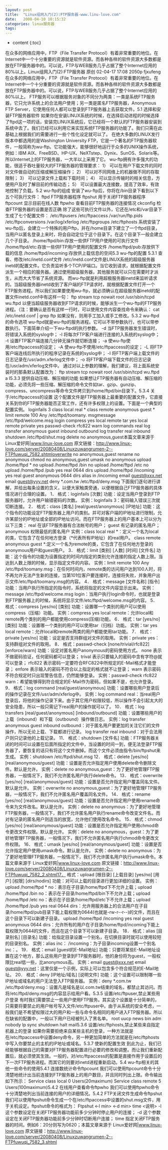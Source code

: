 ```yaml
---
layout: post
title:  "Linux组网入门(2):FTP服务器-www.linu-love.com"
date:   2008-04-10 10:15:32
categories: linux服务器
tags:
---
```


* content
{:toc}

在众多的网络应用中，FTP（File Transfer Protocol）有着非常重要的地位。在Internet中一个十分重要的资源就是软件资源。而各种各样的软件资源大多数都是放在FTP服务器中的。可以说，FTP与WEB服务几乎占据了整个Internet应用的80%以上。Linux组网入门(2):FTP服务器 原创 02-04-17 17:08 2050p fjxufeng
在众多的网络应用中，FTP（File Transfer Protocol）有着非常重要的地位。在Internet中一个十分重要的资源就是软件资源。而各种各样的软件资源大多数都是放在FTP服务器中的。可以说，FTP与WEB服务几乎占据了整个Internet应用的80%以上。
FTP服务可以根据服务对象的不同分为两类：一类是系统FTP服务器，它只允许系统上的合法用户使用；另一类是匿名FTP服务器，Anonymous FTP Server，它使用任何人都可以登录到FTP服务器上去获取文件。5.1 选择和安装FTP服务器软件
如果你在安装LINUX系统的时候，在选择启动进程的时候选择了ftpd这一项的话，安装完LINUX系统后，它已经将一个默认的FTP服务器安装到系统中去了。我们已经可以利用它来实现系统FTP服务器的功能了。我们只需在此基础上根据我们的需要进行一些个性化设定就可以了。
在绝大多数的LINUX发行版本中都选用的是Washington University FTP，它是一个著名的FTP服务器软件，一般简称为wu-ftp。它功能强大，能够很好地运行于众多的UNIX操作系统，例如：IBM AIX、FreeBSD、HP-UX、NeXTstep、Dynix、SunOS、Solaris等。所以Internet上的FTP服务器，一大半以上采用了它。
wu-ftp拥有许多强大的功能，很适于吞吐量较大的FTP服务器的管理要求：
1） 可以在用户下载文件的同时对文件做自动的压缩或解压缩操作；
2） 可以对不同网络上的机器做不同的存取限制；
3） 可以记录文件上载和下载时间；
4） 可以显示传输时的相关信息，方便用户及时了解目前的传输动态；
5） 可以设置最大连接数，提高了效率，有效地控制了负载。5.2 wu-ftp的组成
安装了wu-ftp后，你将在/bin目录下看到以下五个可执行文件：
ftpd FTP服务器程序
ftpshut 用于关闭FTP服务器程序
ftpcount 显示目前在线人数
ftpwho 查看目前FTP服务器的连接情况
ckconfig 检查FTP服务器的设置是否正确
除了这些可执行文件以外，它还在/etc和/var目录下生成了七个配置文件：
/etc/ftpusers
/etc/ftpaccess
/var/run/ftp.pids
/etc/ftpconversions
/var/log/xferlog
/etc/ftpgroups
/etc/ftphosts
系统安装了wu-ftp后，会建立一个特殊的用户ftp，并在/home目录下建立了一个ftpd目录，当用户以匿名登录上来时，将会自动定位于这个目录下。在这个目录下一般会建立几个子目录。
/home/ftpd/bin:存放一些供FTP用户使用的可执行文件
/home/ftpd/etc:存放一些供FTP用户使用的配置文件 
/home/ftpd/pub:存放供下载的信息
/home/ftpd/incoming:存放供上载信息的空间5.3 wu-ftp的配置
5.3.1 查看、修改/etc/inetd.conf文件
/etc/inetd.conf文件是LINUX系统的超级服务器inetd的配置文件。它负责监听多个TCP/IP端口。当它收到请求，就根据配置文件派生一个相应的服务器。通过使用超级服务器，其他服务就可以只在需要时才派生，从而大大节省了系统资源。
而wu-ftp就是利用超极服务器inetd来监听请求的。当超级服务器inetd收到了客户端的FTP请求时，就根据配置文件打开一个FTP服务进程。所以我们如果要使用wu-ftp，就必须确认在超级服务器inetd的配置文件inetd.conf中有这样一句：
ftp stream tcp nowait root /usr/sbin/tcpd wu.ftpd
以便当超级服务器收到FTP请求的时候，能够派生一个wu-ftp的FTP服务进程。（注：要确认是否有这样一行时，可以使用文件内容查找命令来确认：
cat /etc/inetd.conf | grep ftp 如果没有，则用手工加入或手工修改。5.3.2 wu-ftpd的命令选项
wu-ftpd就是wu-ftp的服务进程。它可以不带参数执行，也可以带参数执行。下面简单介绍一下wu-ftpd的执行参数。
-d 当FTP服务器发生错误时，将错误入系统的syslog中；
-l 将每次FTP客户端进行连接的入系统的syslog中；
-t 设置FTP客户端连接几分钟无操作就切断连接；
-a 使wu-ftp使用/etc/ftpaccess的设定；
-A 使wu-ftp不使用/etc/ftpaccess的设定；
-L 将FTP客户端连线后所执行的程序记录在系统的syslog中；
-I 将FTP客户端上载文件的日志记录在/usr/adm.xferlog文件中；
-o 将FTP客户端下载文件的日志记录在/usr/adm/xferlog文件中。
通过对以上参数的理解，我们建议，将上面系统安装时的那条默认配置改为：
ftp stream tcp nowait root /usr/sbin/tcpd wu.ftpd a I5.3.3 提供自动压缩、解压缩的功能
如果想让FTP服务器有自动压缩、解压缩的功能，必须先将一些压缩、解压缩的命令文件如tar、gzip、gunzip、compress、uncompress等命令文件拷贝到/home/ftpd/bin目录下。5.3.4 关于/etc/ftpaccess的设置
这个配置文件是FTP服务器上最重要的配置文件，它直接关系到你的FTP服务器能否正常工作，还有许多权限上的设置。下面是一个典型的配置实例。
loginfails 3
class local real *
class remote anonymous guest *
limit remote 100 Any /etc/ftpd/toomany.
msgmessage /etc/ftpd/welcome.msg login
compress yes local remote
tar yes local remote
private yes
passwd-check rfc822 warn
log commands real
log transfer anonymous guest inbound outbound
log transfer real inbound
shutdown /etc/ftpd/shut.msg
delete no anonymous,guest本篇文章来源于 Linux爱好网|www.linux-love.com 原文链接：http://www.linux-love.com/server/20080408/Linuxzuwangrumen-2--FTPfuwuqi_7582.shtmloverwrite no anonymous,guest
rename no anonymous
chmod no anonymous,guest
umask no anonymous
upload /home/ftpd * no
upload /home/ftpd /bin no
upload /home/ftpd /etc no
upload /home/ftpd /pub yes real 0644 dirs
upload /home/ftpd /incoming yes real guest anonymous 0644 dirs
alias in /incoming
email guest@xxx.net
email guest@yyy.net
deny *.com.tw /etc/ftpd/deny.msg
下面我们逐句进行讲解，并给出每条设置的含义，以便大家触类旁通，以便根据自己FTP服务器的具体情况进行合理的设置。
1． 格式：loginfails [次数]
功能：设定当用户登录到FTP服务器时，允许用户输错密码的次数。
实例：loginfails 3：密码输入错误三次就切断连接。
2． 格式：class [类名] [real/guest/anonymous] [IP地址]
功能：这个指令的功能设定FTP服务器上用户的类别。并可对客户端的IP地址进行限制，允许某部分的IP地址或全部的IP地址访问。而在FTP服务器上的用户基本上可以分为以下三类：
real 在该FTP服务器有合法帐号的用户；
guest 有记录的匿名用户；
anonymous 权限最低的匿名用户
实例：class local real *：定义一个名为local的类，它包含了在任何地方登录（*代表所有IP地址）的real用户。
class remote anonymous guest *:定义一个名为remote的类，它包含了在任何地方登录的anonymous用户和guest用户。
3． 格式：limit [类别] [人数] [时间] [文件名]
功能：这个指令的功能为设置指定的时间内指定的类别允许连接的指定人数上限。当达到人数上限的时候，显示指定文件的内容。
实例：limit remote 100 Any /etc/ftpd/toomany.msg：在任何时间内，remote类的访问用户达到100人时，将不再允许无法产生新的连接，当第101位客户要连接时，连接将失败，并象用户出示文件/etc/ftpd/toomany.msg的内容。
4． 格式：message [文件名称] [指令] 
功能：当用户执行所指定的指令时，系统将指定的文件内容显示出来。
实例：message /etc/ftpd/welcome.msg login：当用户执行login命令时，也就是登录到FTP服务器上的时候，系统将显示文件/etc/ftpd/welcome.msg的内容。
5． 格式：compress [yes/no] [类别] 
功能：设置哪一个类别的用户可以使用compress（压缩）功能。
实例：compress yes local remote：允许local和remote两个类别的用户都能使用compress(压缩)功能。
6． 格式：tar [yes/no] [类别] 
功能：设置哪一个类别的用户可以使用tar（归档）功能。
实例：tar yes local remote：允许local和remote两类的用户都能使用tar功能。
7． 格式：private [yes/no] 
功能：设定是否支持群组对文件的取用。
实例：private yes：支持群组对文件的取用。
8． 格式：passwd-check [none/trivial/rfc822] [enforce/warn]
功能：设定对匿名用户anonymous的密码使用方式。
none 表示不做密码验证，任何密码都可以登录；
trival 表示只要输入的密码中含有字符@就可以登录；
rfc822 表示密码一定要符合RFC822中所规定的E-Mail格式才能登录；
enfore 表示输入的密码不符合以上指定的格式就不让登录；
warn 表示密码不符合规定时只出现警告信息，仍然能够登录。
实例：passwd-check rfc822 warn：希望能够得到符合规定的E-Mail作为密码，但如果不是，也允许登录。
9． 格式：log command [real/guest/anonymous] 
功能：设置哪些用户登录后的操作记录在文件/usr/adm/xferlog中。
实例：log command real：当real用户登录后，将他的操作记录下来。由于其它用户权限较低，所以操作不会引起太大的安全隐患，所以一般只需记下real用户的操作就可以了。
10． 格式：log transfers [real/guest/anonymous] [inbound/outbound]
功能：设置哪些用户的上载（inbound）和下载（outbound）操作做日志。
实例：log transfer anonymous guest inbound outbound：对于匿名用户要更加的关注它们的文件操作，所以无论上载、下载都进行记录。
log transfer real inbound：对于合法用户则只记录他的上载记录。
11． 格式：shutdown [文件名]
功能：FTP服务器关闭的时间可以设置在后面所指定的文件中，当设置的时间一到，便无法登录FTP服务器了，要恢复的话只有将这个文件删掉。而这个文件必须由指令/bin/ftpshut来生成。
实例：shutdown /etc/ftpd/shut.msg
12． 格式：delete [yes/no] [real/anonymous/guest]
功能：设置是否允许指定用户使用delete命令删除文件。默认是允许。
实例：delete no anonymous,guest：为了更好地管理FTP服务器，一般情况下，我们不允许匿名用户执行delete命令。
13． 格式：overwrite [yes/no] [real/anonymous/guest]
功能：设置是否允许指定用户覆盖同名文件。默认是允许。
实例：overwrite no anonymous,guest：为了更好地管理FTP服务器，一般情况下，我们不允许匿名用户覆盖同名文件。
14． 格式：rename [yes/no] [real/anonymous/guest]
功能：设置是否允许指定用户使用rename命令来为文件改名。默认是允许。
实例：delete no anonymous：为了更好地管理FTP服务器，一般情况下，我们不允许匿名用户执行rename命令改变文件名。而对有记录的匿名用户则适当的放宽，允许他们使用改名命令。
15． 格式：chmod [yes/no] [real/anonymous/guest]
功能：设置是否允许指定用户使用chmod命令更改文件权限。默认是允许。
实例：delete no anonymous，guest：为了更好地管理FTP服务器，一般情况下，我们不允许匿名用户执行chmod命令更改文件权限。
16． 格式：umask [yes/no] [real/anonymous/guest]
功能：设置是否允许指定用户使用umask命令。默认是允许。
实例：delete no anonymous：为了更好地管理FTP服务器，一般情况下，我们不允许匿名用户执行umask命令。本篇文章来源于 Linux爱好网|www.linux-love.com 原文链接：http://www.linux-love.com/server/20080408/Linuxzuwangrumen-2--FTPfuwuqi_7582_2.shtml17． 格式：upload [根目录] [上载目录] [yes/no] [用户] [权限] [dirs/nodirs]
功能：对可以上载的目录进行更加详细的设置。
实例：upload /home/ftpd * no：表示在子目录/home/ftpd下不允许上载；upload /home/ftpd /bin no：表示在子目录/home/ftpd/bin下不允许上载；upload /home/ftpd /etc no：表示在子目录/home/ftpd/etc下不允许上载；upload /home/ftpd /pub yes real 0644 dirs：允许用服务器上的合法用户在子目录/home/ftpd/pub目录下能上载权限为0644(也就是-rw-r--r--)的文件，而且在这个目录下可以新建子目录。 upload /home/ftpd /incoming yes real guest anonymous 0644 dirs：允许所有的用户在子目录/home/ftpd/incoming下能上载权限为0644的文件，而且在这个目录下可以新建子目录。
18． 格式：alias [目录别名] [目录名]
功能：给指定目录设置一个别名，在切换目录时就可以使用较短的目录别名。
实例：alias inc： /incoming：为子目录incoming设置一个别名inc：。
19． 格式：email [guest的E-Mail地址]
功能：只要将某些E-Mail地址设置在这个地方，那么这些用户登录到FTP服务器时，他的身份将为guest，一般权限比real低一些，比anonymous高。
实例：email guest@xxx.net email guest@yyy.net：这里仅是一个示例，实际上可以包含多个符合规范的E-Mail地址。
20． 格式：deny [IP地址/域名] [说明文件]
功能：这个设置可以限制哪一些IP地址或域名的用户无法登入FTP服务器。
实例：deny *.com.tw /etc/ftpd/deny.msg：设置凡是域名是以.com.tw结束的域名，都禁止其访问。而将/etc/ftpd/deny.msg的内容显示给用户看。5.3.5 设置/etc/ftpuser,禁止某些用户登录
有时我们需要禁止一些用户使用FTP服务。其实这个设置是十分简单的，只需要将要禁止的用户帐号写入文件/etc/ftpuser中。由于从系统的安全考虑，一般我们是不希望权限过大的用户和一些与命令名相同的用户进入FTP服务器。所以在缺省的配置中，一般以下用户已经被列入了黑名单。
root uucp news bin adm nobody lp sync shutdown halt mail5.3.6 设置/etc/ftphosts,禁止某些来自指定机器上的登录
如果你需要拒绝来自某些主机的登录，一种方法就是在/etc/ftpaccess中设置deny命令，另一种更加简单的方法就是在/etc/ftphosts中写入你要禁止的主机的IP地址或域名。5.3.7 使新的配置生效
到此为止，我们已经能够根据自己的需要对FTP服务器配置进行必要的修改和调整。而让我们重新配置后，就必须使其生效。一般的，对/etc/ftpaccess的配置是直接作用于设置后的下一次FTP服务进程。而其它的则要对inetd进程重新启动。5.4 wu-ftp相关的其他一些命令的使用5.4.1 连接数统计命令ftpcount
我们可以使用ftpcount命令十分清楚地统计出当前连接到FTP服务器上的用户数目，并且同时列出上限。命令输出如下所示：
Service class local 0 Users(20maximum)
Service class remote 5 Users(100maximum)5.4.2 在线用户查看命令ftpwho
我们可以使用ftpwho命令十分清楚地列出当前连接的用户的详细情况。5.4.2 FTP关闭文件生成命令ftpshut
我们可以使用ftpshut命令生成一个在/etc/ftpaccess中设置的shut.msg文件，用于关机设定。ftpshut命令的格式为：
Ftpshut <-l min> <-d min> time <说明>
-l 这个参数设定在关闭FTP服务器功能前多少分钟时停止用户的连接；
-d 这个参数设定在关闭FTP服务器功能前多少分钟时切断用户连接；
time 指定关闭FTP服务器的时间。例如6：20分则写为0620；本篇文章来源于 Linux爱好网|www.linux-love.com 原文链接：http://www.linux-love.com/server/20080408/Linuxzuwangrumen-2--FTPfuwuqi_7582_3.shtml
        
